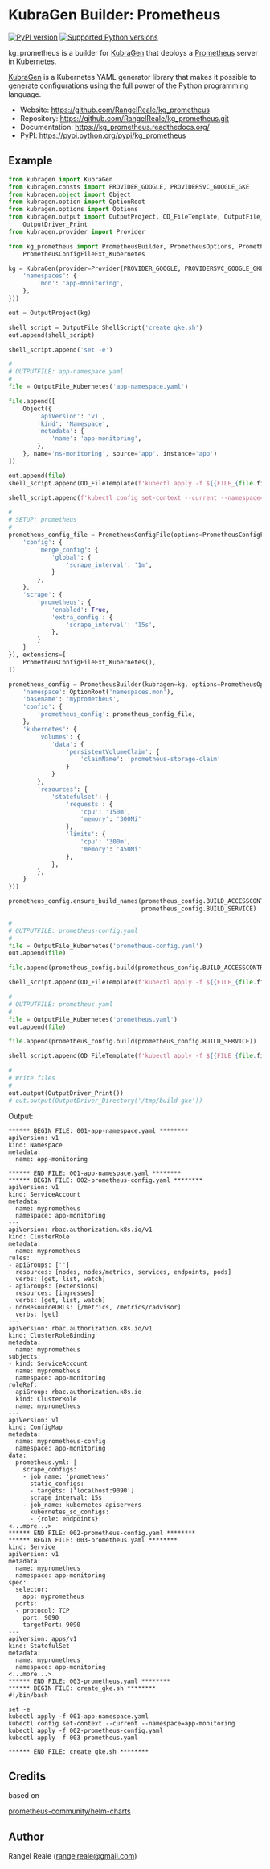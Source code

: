 # KubraGen Builder: Prometheus

[![PyPI version](https://img.shields.io/pypi/v/kg_prometheus.svg)](https://pypi.python.org/pypi/kg_prometheus/)
[![Supported Python versions](https://img.shields.io/pypi/pyversions/kg_prometheus.svg)](https://pypi.python.org/pypi/kg_prometheus/)

kg_prometheus is a builder for [KubraGen](https://github.com/RangelReale/kubragen) that deploys 
a [Prometheus](https://prometheus.io/) server in Kubernetes.

[KubraGen](https://github.com/RangelReale/kubragen) is a Kubernetes YAML generator library that makes it possible to generate
configurations using the full power of the Python programming language.

* Website: https://github.com/RangelReale/kg_prometheus
* Repository: https://github.com/RangelReale/kg_prometheus.git
* Documentation: https://kg_prometheus.readthedocs.org/
* PyPI: https://pypi.python.org/pypi/kg_prometheus

## Example

```python
from kubragen import KubraGen
from kubragen.consts import PROVIDER_GOOGLE, PROVIDERSVC_GOOGLE_GKE
from kubragen.object import Object
from kubragen.option import OptionRoot
from kubragen.options import Options
from kubragen.output import OutputProject, OD_FileTemplate, OutputFile_Kubernetes, OutputFile_ShellScript, \
    OutputDriver_Print
from kubragen.provider import Provider

from kg_prometheus import PrometheusBuilder, PrometheusOptions, PrometheusConfigFile, PrometheusConfigFileOptions, \
    PrometheusConfigFileExt_Kubernetes

kg = KubraGen(provider=Provider(PROVIDER_GOOGLE, PROVIDERSVC_GOOGLE_GKE), options=Options({
    'namespaces': {
        'mon': 'app-monitoring',
    },
}))

out = OutputProject(kg)

shell_script = OutputFile_ShellScript('create_gke.sh')
out.append(shell_script)

shell_script.append('set -e')

#
# OUTPUTFILE: app-namespace.yaml
#
file = OutputFile_Kubernetes('app-namespace.yaml')

file.append([
    Object({
        'apiVersion': 'v1',
        'kind': 'Namespace',
        'metadata': {
            'name': 'app-monitoring',
        },
    }, name='ns-monitoring', source='app', instance='app')
])

out.append(file)
shell_script.append(OD_FileTemplate(f'kubectl apply -f ${{FILE_{file.fileid}}}'))

shell_script.append(f'kubectl config set-context --current --namespace=app-monitoring')

#
# SETUP: prometheus
#
prometheus_config_file = PrometheusConfigFile(options=PrometheusConfigFileOptions({
    'config': {
        'merge_config': {
            'global': {
                'scrape_interval': '1m',
            }
        },
    },
    'scrape': {
        'prometheus': {
            'enabled': True,
            'extra_config': {
                'scrape_interval': '15s',
            },
        }
    }
}), extensions=[
    PrometheusConfigFileExt_Kubernetes(),
])

prometheus_config = PrometheusBuilder(kubragen=kg, options=PrometheusOptions({
    'namespace': OptionRoot('namespaces.mon'),
    'basename': 'myprometheus',
    'config': {
        'prometheus_config': prometheus_config_file,
    },
    'kubernetes': {
        'volumes': {
            'data': {
                'persistentVolumeClaim': {
                    'claimName': 'prometheus-storage-claim'
                }
            }
        },
        'resources': {
            'statefulset': {
                'requests': {
                    'cpu': '150m',
                    'memory': '300Mi'
                },
                'limits': {
                    'cpu': '300m',
                    'memory': '450Mi'
                },
            },
        },
    }
}))

prometheus_config.ensure_build_names(prometheus_config.BUILD_ACCESSCONTROL, prometheus_config.BUILD_CONFIG,
                                     prometheus_config.BUILD_SERVICE)

#
# OUTPUTFILE: prometheus-config.yaml
#
file = OutputFile_Kubernetes('prometheus-config.yaml')
out.append(file)

file.append(prometheus_config.build(prometheus_config.BUILD_ACCESSCONTROL, prometheus_config.BUILD_CONFIG))

shell_script.append(OD_FileTemplate(f'kubectl apply -f ${{FILE_{file.fileid}}}'))

#
# OUTPUTFILE: prometheus.yaml
#
file = OutputFile_Kubernetes('prometheus.yaml')
out.append(file)

file.append(prometheus_config.build(prometheus_config.BUILD_SERVICE))

shell_script.append(OD_FileTemplate(f'kubectl apply -f ${{FILE_{file.fileid}}}'))

#
# Write files
#
out.output(OutputDriver_Print())
# out.output(OutputDriver_Directory('/tmp/build-gke'))
```

Output:

```text
****** BEGIN FILE: 001-app-namespace.yaml ********
apiVersion: v1
kind: Namespace
metadata:
  name: app-monitoring

****** END FILE: 001-app-namespace.yaml ********
****** BEGIN FILE: 002-prometheus-config.yaml ********
apiVersion: v1
kind: ServiceAccount
metadata:
  name: myprometheus
  namespace: app-monitoring
---
apiVersion: rbac.authorization.k8s.io/v1
kind: ClusterRole
metadata:
  name: myprometheus
rules:
- apiGroups: ['']
  resources: [nodes, nodes/metrics, services, endpoints, pods]
  verbs: [get, list, watch]
- apiGroups: [extensions]
  resources: [ingresses]
  verbs: [get, list, watch]
- nonResourceURLs: [/metrics, /metrics/cadvisor]
  verbs: [get]
---
apiVersion: rbac.authorization.k8s.io/v1
kind: ClusterRoleBinding
metadata:
  name: myprometheus
subjects:
- kind: ServiceAccount
  name: myprometheus
  namespace: app-monitoring
roleRef:
  apiGroup: rbac.authorization.k8s.io
  kind: ClusterRole
  name: myprometheus
---
apiVersion: v1
kind: ConfigMap
metadata:
  name: myprometheus-config
  namespace: app-monitoring
data:
  prometheus.yml: |
    scrape_configs:
    - job_name: 'prometheus'
      static_configs:
      - targets: ['localhost:9090']
      scrape_interval: 15s
    - job_name: kubernetes-apiservers
      kubernetes_sd_configs:
      - {role: endpoints}
<...more...>
****** END FILE: 002-prometheus-config.yaml ********
****** BEGIN FILE: 003-prometheus.yaml ********
kind: Service
apiVersion: v1
metadata:
  name: myprometheus
  namespace: app-monitoring
spec:
  selector:
    app: myprometheus
  ports:
  - protocol: TCP
    port: 9090
    targetPort: 9090
---
apiVersion: apps/v1
kind: StatefulSet
metadata:
  name: myprometheus
  namespace: app-monitoring
<...more...>
****** END FILE: 003-prometheus.yaml ********
****** BEGIN FILE: create_gke.sh ********
#!/bin/bash

set -e
kubectl apply -f 001-app-namespace.yaml
kubectl config set-context --current --namespace=app-monitoring
kubectl apply -f 002-prometheus-config.yaml
kubectl apply -f 003-prometheus.yaml

****** END FILE: create_gke.sh ********
```

## Credits

based on

[prometheus-community/helm-charts](https://github.com/prometheus-community/helm-charts)

## Author

Rangel Reale (rangelreale@gmail.com)
